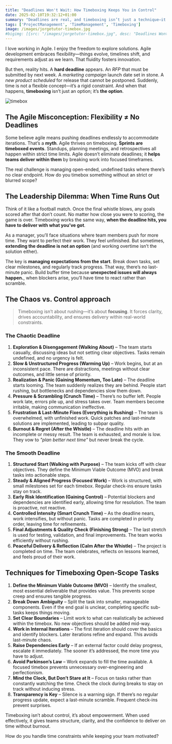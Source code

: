 ```yaml
---
title: "Deadlines Won't Wait: How Timeboxing Keeps You in Control"
date: 2025-02-10T19:32:12+01:00
summary: "Deadlines are real, and timeboxing isn’t just a technique—it’s a necessity. Learn how to use timeboxing to stay in control, avoid last-minute panic, and deliver high-quality work on time."
tags: ['ProjectManagement', 'TimeManagement', 'Timeboxing']
image: /images/jorgetutor-timebox.jpg
#bigimg: [{src: "/images/jorgetutor-timebox.jpg", desc: "Deadlines Wont Wait How Timeboxing Keeps You in Control"}]
---
```


I love working in Agile. I enjoy the freedom to explore solutions. Agile development embraces flexibility—things evolve, timelines shift, and requirements adjust as we learn. That fluidity fosters innovation. 

But then, reality hits. A **hard deadline** appears. An *RFP* that must be submitted by next week. A *marketing campaign* launch date set in stone. A *new product scheduled* for release that cannot be postponed. Suddenly, time is not a flexible concept—it’s a rigid constraint. And when that happens, **timeboxing** isn’t just an option; it’s **the option**.

![timebox](/images/jorgetutor-timebox.jpg)

## The Agile Misconception: Flexibility ≠ No Deadlines  

Some believe agile means pushing deadlines endlessly to accommodate iterations. That’s a **myth**. Agile thrives on timeboxing. **Sprints are timeboxed events**. Standups, planning meetings, and retrospectives all happen within strict time limits. Agile doesn’t eliminate deadlines; it **helps teams deliver within them** by breaking work into focused timeframes.  

The real challenge is managing open-ended, undefined tasks where there’s no clear endpoint. How do you timebox something without an strict or blurred scope?

## The Leadership Dilemma: When Time Runs Out 

Think of it like a football match. Once the final whistle blows, any goals scored after that don’t count. No matter how close you were to scoring, the game is over. Timeboxing works the same way, **when the deadline hits, you have to deliver with what you’ve got**.

As a manager, you’ll face situations where team members push for more time. They want to perfect their work. They feel unfinished. But sometimes, **extending the deadline is not an option** (and working overtime isn’t the solution either).  

The key is **managing expectations from the start**. Break down tasks, set clear milestones, and regularly track progress. That way, there’s no last-minute panic.
Build buffer time because **unexpected issues will always happen.**, when blockers arise, you’ll have time to react rather than scramble.

## The Chaos vs. Control approach

> Timeboxing isn’t about rushing—it’s about **focusing**. It forces clarity, drives accountability, and ensures delivery within real-world constraints.  

### The Chaotic Deadline
1. **Exploration & Disengagement (Walking About)** – The team starts casually, discussing ideas but not setting clear objectives. Tasks remain undefined, and no urgency is felt.  
2. **Slow & Unstructured Progress (Warming Up)** – Work begins, but at an inconsistent pace. There are distractions, meetings without clear outcomes, and little sense of priority.  
3. **Realization & Panic (Gaining Momentum, Too Late)** – The deadline starts looming. The team suddenly realizes they are behind. People start rushing, but bottlenecks and dependencies slow them down.  
4. **Pressure & Scrambling (Crunch Time)** – There’s no buffer left. People work late, errors pile up, and stress takes over. Team members become irritable, making communication ineffective.  
5. **Frustration & Last-Minute Fixes (Everything is Rushing)** – The team is overwhelmed, with unfinished work. Quick patches and last-minute solutions are implemented, leading to subpar quality.  
6. **Burnout & Regret (After the Whistle)** – The deadline hits with an incomplete or messy result. The team is exhausted, and morale is low. They vow to *"plan better next time"* but never break the cycle.  

### The Smooth Deadline 
1. **Structured Start (Walking with Purpose)** – The team kicks off with clear objectives. They define the Minimum Viable Outcome (MVO) and break tasks into actionable steps.  
2. **Steady & Aligned Progress (Focused Work)** – Work is structured, with small milestones set for each timebox. Regular check-ins ensure tasks stay on track.  
3. **Early Risk Identification (Gaining Control)** – Potential blockers and dependencies are identified early, allowing time for resolution. The team is proactive, not reactive.  
4. **Controlled Intensity (Smart Crunch Time)** – As the deadline nears, work intensifies, but without panic. Tasks are completed in priority order, leaving time for refinements.  
5. **Final Adjustments & Quality Check (Finishing Strong)** – The last stretch is used for testing, validation, and final improvements. The team works efficiently without rushing.  
6. **Peaceful Delivery & Reflection (Calm After the Whistle)** – The project is completed on time. The team celebrates, reflects on lessons learned, and feels proud of their work.  

## Techniques for Timeboxing Open-Scope Tasks  

1. **Define the Minimum Viable Outcome (MVO)** – Identify the smallest, most essential deliverable that provides value. This prevents scope creep and ensures tangible progress.  
2. **Break Down Ambiguity** – Split the task into smaller, manageable components. Even if the end goal is unclear, completing specific sub-tasks keeps things moving.  
3. **Set Clear Boundaries** – Limit work to what can realistically be achieved within the timebox. No new objectives should be added mid-way.  
4. **Work in Internal Iterations** – The first iteration should cover the basics and identify blockers. Later iterations refine and expand. This avoids last-minute chaos.  
5. **Raise Dependencies Early** – If an external factor could delay progress, escalate it immediately. The sooner it’s addressed, the more time you have to adjust.  
6. **Avoid Parkinson’s Law** – Work expands to fill the time available. A focused timebox prevents unnecessary over-engineering and perfectionism.  
7. **Mind the Clock, But Don’t Stare at It** – Focus on tasks rather than constantly watching the time. Check the clock during breaks to stay on track without inducing stress.  
8. **Transparency is Key** – Silence is a warning sign. If there’s no regular progress update, expect a last-minute scramble. Frequent check-ins prevent surprises.  

Timeboxing isn’t about control, it’s about empowerment. When used effectively, it gives teams structure, clarity, and the confidence to deliver on time without burnout.  

How do you handle time constraints while keeping your team motivated?


